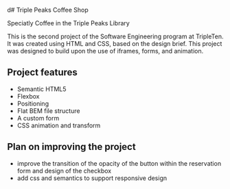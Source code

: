 d# Triple Peaks Coffee Shop

Speciatly Coffee in the Triple Peaks Library

This is the second project of the Software Engineering program at TripleTen. It was created using HTML and CSS, based on the design brief. This project was designed to build upon the use of iframes, forms, and animation.

## Project features

- Semantic HTML5
- Flexbox
- Positioning
- Flat BEM file structure
- A custom form
- CSS animation and transform

## Plan on improving the project

- improve the transition of the opacity of the button within the reservation form and design of the checkbox
- add css and semantics to support responsive design
